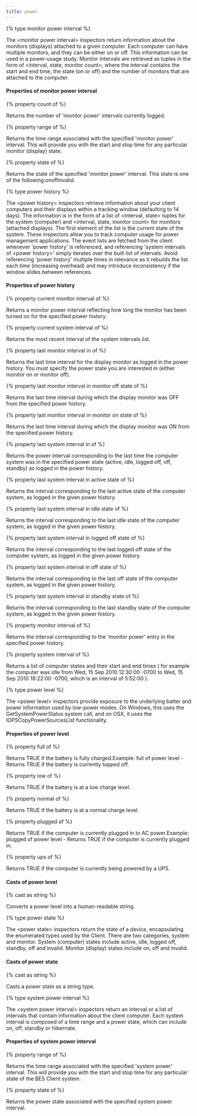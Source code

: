 ```yaml
---
title: power
---
```


{% type monitor power interval %}

The &lt;monitor power interval&gt; inspectors return information about the monitors (displays) attached to a given computer. Each computer can have multiple monitors, and they can be either on or off. This information can be used in a power-usage study. Monitor intervals are retrieved as tuples in the form of &lt;interval, state, monitor count&gt;, where the interval contains the start and end time, the state (on or off) and the number of monitors that are attached to the computer.

#### Properties of monitor power interval

{% property count of <monitor power interval> %}

Returns the number of &#39;monitor power&#39; intervals currently logged.

{% property range of <monitor power interval> %}

Returns the time range associated with the specified &#39;monitor power&#39; interval. This will provide you with the start and stop time for any particular monitor (display) state.

{% property state of <monitor power interval> %}

Returns the state of the specified &#39;monitor power&#39; interval. This state is one of the following:onoffinvalid.

{% type power history %}

The &lt;power history&gt; inspectors retrieve information about your client computers and their displays within a tracking window (defaulting to 14 days). The information is in the form of a list of &lt;interval, state&gt; tuples for the system (computer) and &lt;interval, state, monitor count&gt; for monitors (attached displays). The first element of the list is the current state of the system. These inspectors allow you to track computer usage for power management applications. The event lists are fetched from the client whenever &#39;power history&#39; is referenced, and referencing &#39;system intervals of &lt;power history&gt;&#39; simply iterates over the built list of intervals. Avoid referencing &#39;power history&#39; multiple times in relevance as it rebuilds the list each time (increasing overhead) and may introduce inconsistency if the window slides between references.

#### Properties of power history

{% property current monitor interval of <power history> %}

Returns a monitor power interval reflecting how long the monitor has been turned on for the specified power history.

{% property current system interval of <power history> %}

Returns the most recent interval of the system intervals list.

{% property last monitor interval in <power state> of <power history> %}

Returns the last time interval for the display monitor as logged in the power history. You must specify the power state you are interested in (either monitor on or monitor off).

{% property last monitor interval in monitor off state of <power history> %}

Returns the last time interval during which the display monitor was OFF from the specified power history.

{% property last monitor interval in monitor on state of <power history> %}

Returns the last time interval during which the display monitor was ON from the specified power history.

{% property last system interval in <power state> of <power history> %}

Returns the power interval corresponding to the last time the computer system was in the specified power state (active, idle, logged off, off, standby) as logged in the power history.

{% property last system interval in active state of <power history> %}

Returns the interval corresponding to the last active state of the computer system, as logged in the given power history.

{% property last system interval in idle state of <power history> %}

Returns the interval corresponding to the last idle state of the computer system, as logged in the given power history.

{% property last system interval in logged off state of <power history> %}

Returns the interval corresponding to the last logged off state of the computer system, as logged in the given power history.

{% property last system interval in off state of <power history> %}

Returns the interval corresponding to the last off state of the computer system, as logged in the given power history.

{% property last system interval in standby state of <power history> %}

Returns the interval corresponding to the last standby state of the computer system, as logged in the given power history.

{% property monitor interval of <power history> %}

Returns the interval corresponding to the &#39;monitor power&#39; entry in the specified power history.

{% property system interval of <power history> %}

Returns a list of computer states and their start and end times ( for example the computer was idle from Wed, 15 Sep 2010 12:30:00 -0700 to Wed, 15 Sep 2010 18:22:00 -0700, which is an interval of 5:52:00   ).

{% type power level %}

The &lt;power level&gt; inspectors provide exposure to the underlying batter and power information used by low-power modes. On Windows, this uses the GetSystemPowerStatus system call, and on OSX, it uses the IOPSCopyPowerSourcesList functionality.

#### Properties of power level

{% property full of <power level> %}

Returns TRUE if the battery is fully charged.Example: full of power level - Returns TRUE if the battery is currently topped off.

{% property low of <power level> %}

Returns TRUE if the battery is at a low charge level.

{% property normal of <power level> %}

Returns TRUE if the battery is at a normal charge level.

{% property plugged of <power level> %}

Returns TRUE if the computer is currently plugged in to AC power.Example: plugged of power level - Returns TRUE if the computer is currently plugged in.

{% property ups of <power level> %}

Returns TRUE if the computer is currently being powered by a UPS.

#### Casts of power level

{% cast <power level> as string %}

Converts a power level into a human-readable string.

{% type power state %}

The &lt;power state&gt; inspectors return the state of a device, encapsulating the enumerated types used by the Client. There are two categories, system and monitor. System (computer) states include active, idle, logged off,  standby, off and invalid. Monitor (display) states include on, off and invalid.

#### Casts of power state

{% cast <power state> as string %}

Casts a power state as a string type.

{% type system power interval %}

The &lt;system power interval&gt; inspectors return an interval or a list of intervals that contain information about the client computer. Each system interval is composed of a time range and a power state, which can include on, off, standby or hibernate. 

#### Properties of system power interval

{% property range of <system power interval> %}

Returns the time range associated with the specified &#39;system power&#39; interval. This will provide you with the start and stop time for any particular state of the BES Client system.

{% property state of <system power interval> %}

Returns the power state associated with the specified system power interval.

